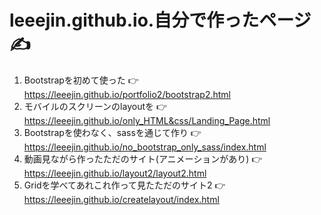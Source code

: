 # leeejin.github.io.自分で作ったページ✍

1. Bootstrapを初めて使った 👉 https://leeejin.github.io/portfolio2/bootstrap2.html
2. モバイルのスクリーンのlayoutを 👉 https://leeejin.github.io/only_HTML&css/Landing_Page.html
3. Bootstrapを使わなく、sassを通じて作り 👉 https://leeejin.github.io/no_bootstrap_only_sass/index.html
4. 動画見ながら作ったただのサイト(アニメーションがあり) 👉 https://leeejin.github.io/layout2/layout2.html
5. Gridを学べてあれこれ作って見たただのサイト2 👉 https://leeejin.github.io/createlayout/index.html

